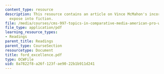 ```yaml
---
content_type: resource
description: This resource contains an article on Vince McMahon's incorporation of
  expose into fiction.
file: /media/courses/cms-997-topics-in-comparative-media-american-pro-wrestling-spring-2007/8a7822f8a26f123fae9022b1b911d241_ford_excellence.pdf
file_type: application/pdf
learning_resource_types:
- Readings
parent_title: Readings
parent_type: CourseSection
resourcetype: Document
title: ford_excellence.pdf
type: OCWFile
uid: 8a7822f8-a26f-123f-ae90-22b1b911d241
---
```

